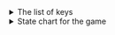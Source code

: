 <details><summary>The list of keys</summary>
  
<p>
  
Key|Function
--|:--:|
W|forward move
S|backward move
A|left move
D|right move
Shift|upward move
Space|downward move
Return|select the target
Escape|show menus
UP|upward move
DOWN|downward move
F1|Resetting the world
F2|Resetting the camera
G|Toggle gravity
Q|Lock object
L|Unlock object
PRIOR|Show console
NEXT|Hide console
B|Use broadphase
  
</p>
  
</details>

<details><summary>State chart for the game</summary>
  
<p>
  
</p>
  
</details>
